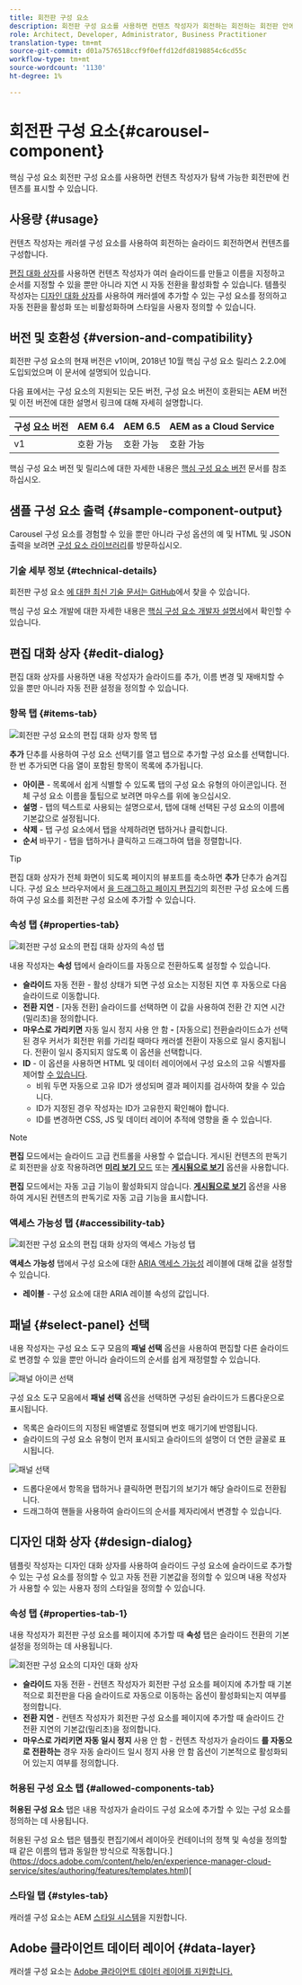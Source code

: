 ```yaml
---
title: 회전판 구성 요소
description: 회전판 구성 요소를 사용하면 컨텐츠 작성자가 회전하는 회전하는 회전판 안에 컨텐츠를 표시할 수 있습니다.
role: Architect, Developer, Administrator, Business Practitioner
translation-type: tm+mt
source-git-commit: d01a7576518ccf9f0effd12dfd8198854c6cd55c
workflow-type: tm+mt
source-wordcount: '1130'
ht-degree: 1%

---
```



# 회전판 구성 요소{#carousel-component}

핵심 구성 요소 회전판 구성 요소를 사용하면 컨텐츠 작성자가 탐색 가능한 회전판에 컨텐츠를 표시할 수 있습니다.

## 사용량 {#usage}

컨텐츠 작성자는 캐러셀 구성 요소를 사용하여 회전하는 슬라이드 회전하면서 컨텐츠를 구성합니다.

[편집 대화 상자](#edit-dialog)를 사용하면 컨텐츠 작성자가 여러 슬라이드를 만들고 이름을 지정하고 순서를 지정할 수 있을 뿐만 아니라 지연 시 자동 전환을 활성화할 수 있습니다. 템플릿 작성자는 [디자인 대화 상자](#design-dialog)를 사용하여 캐러셀에 추가할 수 있는 구성 요소를 정의하고 자동 전환을 활성화 또는 비활성화하며 스타일을 사용자 정의할 수 있습니다.

## 버전 및 호환성 {#version-and-compatibility}

회전판 구성 요소의 현재 버전은 v1이며, 2018년 10월 핵심 구성 요소 릴리스 2.2.0에 도입되었으며 이 문서에 설명되어 있습니다.

다음 표에서는 구성 요소의 지원되는 모든 버전, 구성 요소 버전이 호환되는 AEM 버전 및 이전 버전에 대한 설명서 링크에 대해 자세히 설명합니다.

| 구성 요소 버전 | AEM 6.4 | AEM 6.5 | AEM as a Cloud Service |
|--- |--- |--- |---|
| v1 | 호환 가능 | 호환 가능 | 호환 가능 |

핵심 구성 요소 버전 및 릴리스에 대한 자세한 내용은 [핵심 구성 요소 버전](/help/versions.md) 문서를 참조하십시오.

## 샘플 구성 요소 출력 {#sample-component-output}

Carousel 구성 요소를 경험할 수 있을 뿐만 아니라 구성 옵션의 예 및 HTML 및 JSON 출력을 보려면 [구성 요소 라이브러리](https://adobe.com/go/aem_cmp_library_carousel)를 방문하십시오.

### 기술 세부 정보 {#technical-details}

회전판 구성 요소 [에 대한 최신 기술 문서는 GitHub](https://adobe.com/go/aem_cmp_tech_carousel_v1)에서 찾을 수 있습니다.

핵심 구성 요소 개발에 대한 자세한 내용은 [핵심 구성 요소 개발자 설명서](/help/developing/overview.md)에서 확인할 수 있습니다.

## 편집 대화 상자 {#edit-dialog}

편집 대화 상자를 사용하면 내용 작성자가 슬라이드를 추가, 이름 변경 및 재배치할 수 있을 뿐만 아니라 자동 전환 설정을 정의할 수 있습니다.

### 항목 탭 {#items-tab}

![회전판 구성 요소의 편집 대화 상자 항목 탭](/help/assets/carousel-edit-items.png)

**추가** 단추를 사용하여 구성 요소 선택기를 열고 탭으로 추가할 구성 요소를 선택합니다. 한 번 추가되면 다음 열이 포함된 항목이 목록에 추가됩니다.

* **아이콘**  - 목록에서 쉽게 식별할 수 있도록 탭의 구성 요소 유형의 아이콘입니다. 전체 구성 요소 이름을 툴팁으로 보려면 마우스를 위에 놓으십시오.
* **설명**  - 탭의 텍스트로 사용되는 설명으로서, 탭에 대해 선택된 구성 요소의 이름에 기본값으로 설정됩니다.
* **삭제**  - 탭 구성 요소에서 탭을 삭제하려면 탭하거나 클릭합니다.
* **순서**  바꾸기 - 탭을 탭하거나 클릭하고 드래그하여 탭을 정렬합니다.

>[!TIP]
>
>편집 대화 상자가 전체 화면이 되도록 페이지의 뷰포트를 축소하면 **추가** 단추가 숨겨집니다. 구성 요소 브라우저에서 [을 드래그하고 페이지 편집기](https://docs.adobe.com/content/help/en/experience-manager-cloud-service/sites/authoring/fundamentals/editing-content.html#inserting-a-component-from-the-components-browser)의 회전판 구성 요소에 드롭하여 구성 요소를 회전판 구성 요소에 추가할 수 있습니다.

### 속성 탭 {#properties-tab}

![회전판 구성 요소의 편집 대화 상자의 속성 탭](/help/assets/carousel-edit-properties.png)

내용 작성자는 **속성** 탭에서 슬라이드를 자동으로 전환하도록 설정할 수 있습니다.

* **슬라이드**  자동 전환 - 활성 상태가 되면 구성 요소는 지정된 지연 후 자동으로 다음 슬라이드로 이동합니다.
* **전환 지연**  - [자동 전환] 슬라이드를 선택하면 이 값을 사용하여 전환 간 지연 시간(밀리초)을 정의합니다.
* **마우스로 가리키면**  자동 일시 정지 사용 안 함 **-** [자동으로] 전환슬라이드쇼가 선택된 경우 커서가 회전판 위를 가리킬 때마다 캐러셀 전환이 자동으로 일시 중지됩니다. 전환이 일시 중지되지 않도록 이 옵션을 선택합니다.
* **ID**  - 이 옵션을 사용하면 HTML 및 데이터 레이어에서 구성 요소의 고유 식별자를 제어할  [수 있습니다](/help/developing/data-layer/overview.md).
   * 비워 두면 자동으로 고유 ID가 생성되며 결과 페이지를 검사하여 찾을 수 있습니다.
   * ID가 지정된 경우 작성자는 ID가 고유한지 확인해야 합니다.
   * ID를 변경하면 CSS, JS 및 데이터 레이어 추적에 영향을 줄 수 있습니다.

>[!NOTE]
>
>**편집** 모드에서는 슬라이드 고급 컨트롤을 사용할 수 없습니다. 게시된 컨텐츠의 판독기로 회전판을 상호 작용하려면 [**미리 보기** 모드](https://docs.adobe.com/content/help/en/experience-manager-cloud-service/sites/authoring/fundamentals/editing-content.html#preview-mode) 또는 **[게시됨으로 보기](https://docs.adobe.com/content/help/en/experience-manager-cloud-service/sites/authoring/fundamentals/editing-content.html#view-as-published)** 옵션을 사용합니다.
>
>**편집** 모드에서는 자동 고급 기능이 활성화되지 않습니다. **[게시됨으로 보기](https://docs.adobe.com/content/help/en/experience-manager-cloud-service/sites/authoring/fundamentals/editing-content.html#view-as-published)** 옵션을 사용하여 게시된 컨텐츠의 판독기로 자동 고급 기능을 표시합니다.

### 액세스 가능성 탭 {#accessibility-tab}

![회전판 구성 요소의 편집 대화 상자의 액세스 가능성 탭](/help/assets/carousel-edit-accessibility.png)

**액세스 가능성** 탭에서 구성 요소에 대한 [ARIA 액세스 가능성](https://www.w3.org/WAI/standards-guidelines/aria/) 레이블에 대해 값을 설정할 수 있습니다.

* **레이블**  - 구성 요소에 대한 ARIA 레이블 속성의 값입니다.

## 패널 {#select-panel} 선택

내용 작성자는 구성 요소 도구 모음의 **패널 선택** 옵션을 사용하여 편집할 다른 슬라이드로 변경할 수 있을 뿐만 아니라 슬라이드의 순서를 쉽게 재정렬할 수 있습니다.

![패널 아이콘 선택](/help/assets/select-panel-icon.png)

구성 요소 도구 모음에서 **패널 선택** 옵션을 선택하면 구성된 슬라이드가 드롭다운으로 표시됩니다.

* 목록은 슬라이드의 지정된 배열별로 정렬되며 번호 매기기에 반영됩니다.
* 슬라이드의 구성 요소 유형이 먼저 표시되고 슬라이드의 설명이 더 연한 글꼴로 표시됩니다.

![패널 선택](/help/assets/select-panel-popover.png)

* 드롭다운에서 항목을 탭하거나 클릭하면 편집기의 보기가 해당 슬라이드로 전환됩니다.
* 드래그하여 핸들을 사용하여 슬라이드의 순서를 제자리에서 변경할 수 있습니다.

## 디자인 대화 상자 {#design-dialog}

템플릿 작성자는 디자인 대화 상자를 사용하여 슬라이드 구성 요소에 슬라이드로 추가할 수 있는 구성 요소를 정의할 수 있고 자동 전환 기본값을 정의할 수 있으며 내용 작성자가 사용할 수 있는 사용자 정의 스타일을 정의할 수 있습니다.

### 속성 탭 {#properties-tab-1}

내용 작성자가 회전판 구성 요소를 페이지에 추가할 때 **속성** 탭은 슬라이드 전환의 기본 설정을 정의하는 데 사용됩니다.

![회전판 구성 요소의 디자인 대화 상자](/help/assets/carousel-design.png)

* **슬라이드**  자동 전환 - 컨텐츠 작성자가 회전판 구성 요소를 페이지에 추가할 때 기본적으로 회전판을 다음 슬라이드로 자동으로 이동하는 옵션이 활성화되는지 여부를 정의합니다.
* **전환 지연**  - 컨텐츠 작성자가 회전판 구성 요소를 페이지에 추가할 때 슬라이드 간 전환 지연의 기본값(밀리초)을 정의합니다.
* **마우스로 가리키면 자동 일시 정지**  사용 안 함 - 컨텐츠 작성자가 슬라이드 **를 자동으로 전환하는** 경우 자동 슬라이드 일시 정지 사용 안 함 옵션이 기본적으로 활성화되어 있는지 여부를 정의합니다.

### 허용된 구성 요소 탭 {#allowed-components-tab}

**허용된 구성 요소** 탭은 내용 작성자가 슬라이드 구성 요소에 추가할 수 있는 구성 요소를 정의하는 데 사용됩니다.

허용된 구성 요소 탭은 템플릿 편집기에서 레이아웃 컨테이너의 정책 및 속성을 정의할 때 같은 이름의 탭과 동일한 방식으로 작동합니다.](https://docs.adobe.com/content/help/en/experience-manager-cloud-service/sites/authoring/features/templates.html)[

### 스타일 탭 {#styles-tab}

캐러셀 구성 요소는 AEM [스타일 시스템](/help/get-started/authoring.md#component-styling)을 지원합니다.

## Adobe 클라이언트 데이터 레이어 {#data-layer}

캐러셀 구성 요소는 [Adobe 클라이언트 데이터 레이어를 지원합니다.](/help/developing/data-layer/overview.md)
